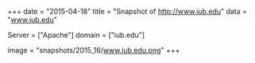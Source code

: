 
+++
date = "2015-04-18"
title = "Snapshot of http://www.iub.edu"
data = "www.iub.edu"

Server = ["Apache"]
domain = ["iub.edu"]

  image = "snapshots/2015_16/www.iub.edu.png"
+++
#
